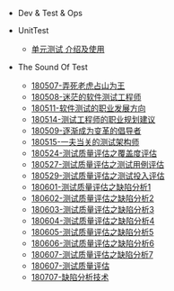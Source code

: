 - Dev & Test & Ops

 - UnitTest

    - [单元测试 介绍及使用](mkdFiles/UnitTesting.md)

[^_^]:  - Lombok

[^_^]:    - [Lombok 简介及使用](lombok/lombok-1.md)
[^_^]:    - [Java 开发中使用 Lombok 简化代码](lombok/lombok-2.md)

[^_^]:  - Kubernetes

[^_^]:    - [镜像同步脚本](kubernetes/sync-scripts.md)

[^_^]:  - GitLab CI
  
[^_^]:    - [简介及安装](gitlab-ci/gitlab-ci-1.md)
[^_^]:    - [入门篇](gitlab-ci/gitlab-ci-2.md)

 - The Sound Of Test

   - [180507-弄死老虎占山为王](books/大话测试.md)
   - [180508-迷茫的软件测试工程师](books/迷茫的软件测试工程师.md)
   - [180511-软件测试的职业发展方向](books/软件测试的职业发展方向1.md)
   - [180514-测试工程师的职业规划建议](books/软件测试工程师的职业规划建议1.md)
   - [180509-逐渐成为变革的倡导者](books/成为变革的倡导者.md)
   - [180515-一夫当关的测试架构师](books/一夫当关的软件测试架构师.md)
   - [180524-测试质量评估之覆盖度评估](books/测试覆盖度评估.md)
   - [180527-测试质量评估之测试用例评估](books/测试用例评估.md)
   - [180529-测试质量评估之测试投入评估](books/测试投入评估.md)
   - [180601-测试质量评估之缺陷分析1](books/缺陷密度分析.md)
   - [180602-测试质量评估之缺陷分析2](books/缺陷修复率分析.md)
   - [180603-测试质量评估之缺陷分析3](books/缺陷趋势分析.md)
   - [180604-测试质量评估之缺陷分析4](books/缺陷年龄分析.md)
   - [180605-测试质量评估之缺陷分析5](books/缺陷触发因素分析.md)
   - [180606-测试质量评估之缺陷分析6](books/组合缺陷分析技术.md)
   - [180607-测试质量评估之缺陷分析7](books/遗留缺陷分析.md)
   - [180607-测试质量评估](books/测试质量评估.md)
   - [180707-缺陷分析技术](books/缺陷分析技术.md)
